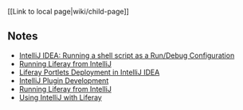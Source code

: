 
[[Link to local page|wiki/child-page]]

## Notes

 * [IntelliJ IDEA: Running a shell script as a Run/Debug Configuration](
    http://stackoverflow.com/questions/15203498/intellij-idea-running-a-shell-script-as-a-run-debug-configuration)
 * [Running Liferay from IntelliJ](
    https://web.liferay.com/community/wiki/-/wiki/Main/Running+Liferay+from+IntelliJ#section-Running+Liferay+from+IntelliJ-Remote+Tomcat+bundle)
 * [Liferay Portlets Deployment in IntelliJ IDEA](http://java.paykin.info/liferay-portlet-intellij-idea/)
 * [IntelliJ Plugin Development](https://web.liferay.com/community/wiki/-/wiki/Main/IntelliJ+Plugin+Development)
 * [Running Liferay from IntelliJ](https://web.liferay.com/community/wiki/-/wiki/Main/Running+Liferay+from+IntelliJ)
 * [Using IntelliJ with Liferay](https://web.liferay.com/community/wiki/-/wiki/Main/Using+IntelliJ+with+Liferay)

